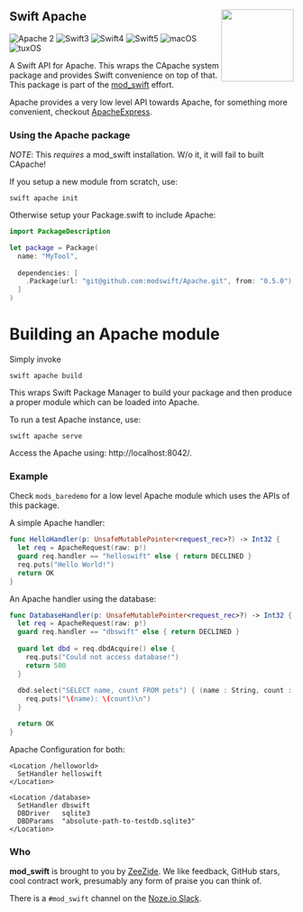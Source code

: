 <h2>Swift Apache
  <img src="http://zeezide.com/img/mod_swift.svg"
       align="right" width="128" height="128" />
</h2>

![Apache 2](https://img.shields.io/badge/apache-2-yellow.svg)
![Swift3](https://img.shields.io/badge/swift-3-blue.svg)
![Swift4](https://img.shields.io/badge/swift-4-blue.svg)
![Swift5](https://img.shields.io/badge/swift-5-blue.svg)
![macOS](https://img.shields.io/badge/os-macOS-green.svg?style=flat)
![tuxOS](https://img.shields.io/badge/os-tuxOS-green.svg?style=flat)

A Swift API for Apache. This wraps the CApache system package and
provides Swift convenience on top of that.
This package is part of the [mod_swift](http://mod-swift.org/) effort.

Apache provides a very low level API towards Apache,
for something more convenient, 
checkout [ApacheExpress](http://apacheexpress.io/).


### Using the Apache package

*NOTE*: This *requires* a mod_swift installation. W/o it, it will
        fail to built CApache!

If you setup a new module from scratch, use:

    swift apache init

Otherwise setup your Package.swift to include Apache:

```Swift
import PackageDescription

let package = Package(
  name: "MyTool",
	
  dependencies: [
    .Package(url: "git@github.com:modswift/Apache.git", from: "0.5.0"),
  ]
)
```


# Building an Apache module

Simply invoke

    swift apache build

This wraps Swift Package Manager to build your package
and then produce a proper module which can be loaded
into Apache.

To run a test Apache instance, use:

    swift apache serve

Access the Apache using: http://localhost:8042/.


### Example


Check `mods_baredemo` for a low level Apache module which uses
the APIs of this package.

A simple Apache handler:

```swift
func HelloHandler(p: UnsafeMutablePointer<request_rec>?) -> Int32 {
  let req = ApacheRequest(raw: p!)
  guard req.handler == "helloswift" else { return DECLINED }
  req.puts("Hello World!")
  return OK
}
```

An Apache handler using the database:

```swift
func DatabaseHandler(p: UnsafeMutablePointer<request_rec>?) -> Int32 {
  let req = ApacheRequest(raw: p!)
  guard req.handler == "dbswift" else { return DECLINED }
  
  guard let dbd = req.dbdAcquire() else {
    req.puts("Could not access database!")
    return 500
  }
  
  dbd.select("SELECT name, count FROM pets") { (name : String, count : Int?) in
    req.puts("\(name): \(count)\n")
  }

  return OK
}
```

Apache Configuration for both:

```
<Location /helloworld>
  SetHandler helloswift
</Location>

<Location /database>
  SetHandler dbswift
  DBDriver   sqlite3
  DBDParams  "absolute-path-to-testdb.sqlite3"
</Location>
```


### Who

**mod_swift** is brought to you by
[ZeeZide](http://zeezide.de).
We like feedback, GitHub stars, cool contract work,
presumably any form of praise you can think of.

There is a `#mod_swift` channel on the [Noze.io Slack](http://slack.noze.io).
